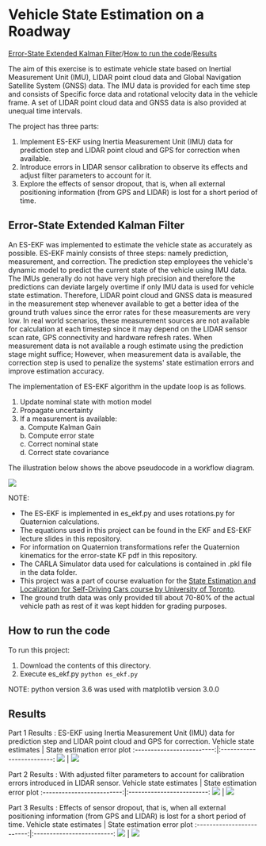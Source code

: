 Vehicle State Estimation on a Roadway
===

[Error-State Extended Kalman Filter](#Error-State-Extended-Kalman-Filter)/[How to run the code](#How-to-run-the-code)/[Results](#Results)

The aim of this exercise is to estimate vehicle state based on Inertial Measurement Unit (IMU), LIDAR point cloud data and Global Navigation Satellite System (GNSS) data.
The IMU data is provided for each time step and consists of Specific force data and rotational velocity data in the vehicle frame. A set of LIDAR point cloud data and GNSS data is also provided at unequal time intervals.

The project has three parts:
1. Implement ES-EKF using Inertia Measurement Unit (IMU) data for prediction step and LIDAR point cloud and GPS for correction when available.
2. Introduce errors in LIDAR sensor calibration to observe its effects and adjust filter parameters to account for it.
3. Explore the effects of sensor dropout, that is, when all external positioning information (from GPS and LIDAR) is lost for a short period of time.

Error-State Extended Kalman Filter
---
An ES-EKF was implemented to estimate the vehicle state as accurately as possible. ES-EKF mainly consists of three steps: namely prediction, measurement, and correction. The prediction step employees the vehicle's dynamic model to predict the current state of the vehicle using IMU data. The IMUs generally do not have very high precision and therefore the predictions can deviate largely overtime if only IMU data is used for vehicle state estimation. Therefore, LIDAR point cloud and GNSS data is measured in the measurement step whenever available to get a better idea of the ground truth values since the error rates for these measurements are very low. In real world scenarios, these measurement sources are not available for calculation at each timestep since it may depend on the LIDAR sensor scan rate, GPS connectivity and hardware refresh rates. When measurement data is not available a rough estimate using the prediction stage might suffice; However, when measurement data is available, the correction step is used to penalize the systems' state estimation errors and improve estimation accuracy.

The implementation of ES-EKF algorithm in the update loop is as follows.
1. Update nominal state with motion model
2. Propagate uncertainty
3. If a measurement is available:</br>
  a. Compute Kalman Gain</br>
  b. Compute error state</br>
  c. Correct nominal state</br>
  d. Correct state covariance

The illustration below shows the above pseudocode in a workflow diagram.

<img src='https://github.com/JagtapSagar/Self-Driving-Cars-Specialization/blob/main/State%20Estimation%20and%20Localization%20for%20Self-Driving%20Cars/Course2FinalProject/Images/ES_EKF.jpg'>
 

NOTE:
* The ES-EKF is implemented in es_ekf.py and uses rotations.py for Quaternion calculations.
* The equations used in this project can be found in the EKF and ES-EKF lecture slides in this repository.
* For information on Quaternion transformations refer the Quaternion kinematics for the error-state KF pdf in this repository.
* The CARLA Simulator data used for calculations is contained in .pkl file in the data folder.
* This project was a part of course evaluation for the [State Estimation and Localization for Self-Driving Cars course by University of Toronto](https://www.coursera.org/learn/state-estimation-localization-self-driving-cars?specialization=self-driving-cars).
* The ground truth data was only provided till about 70-80% of the actual vehicle path as rest of it was kept hidden for grading purposes.


How to run the code
---
To run this project:

1. Download the contents of this directory.
2. Execute es_ekf.py
    `python es_ekf.py`

NOTE: python version 3.6 was used with matplotlib version 3.0.0

Results
---
Part 1 Results : ES-EKF using Inertia Measurement Unit (IMU) data for prediction step and LIDAR point cloud and GPS for correction.
Vehicle state estimates | State estimation error plot
:-------------------------:|:-------------------------:
<img src='https://github.com/JagtapSagar/Self-Driving-Cars-Specialization/blob/main/State%20Estimation%20and%20Localization%20for%20Self-Driving%20Cars/Course2FinalProject/Images/Part_1.png'> | <img src='https://github.com/JagtapSagar/Self-Driving-Cars-Specialization/blob/main/State%20Estimation%20and%20Localization%20for%20Self-Driving%20Cars/Course2FinalProject/Images/Part_1_error_plots.png'>

Part 2 Results : With adjusted filter parameters to account for calibration errors introduced in LIDAR sensor.
Vehicle state estimates | State estimation error plot
:-------------------------:|:-------------------------:
<img src='https://github.com/JagtapSagar/Self-Driving-Cars-Specialization/blob/main/State%20Estimation%20and%20Localization%20for%20Self-Driving%20Cars/Course2FinalProject/Images/Part_2.png'> | <img src='https://github.com/JagtapSagar/Self-Driving-Cars-Specialization/blob/main/State%20Estimation%20and%20Localization%20for%20Self-Driving%20Cars/Course2FinalProject/Images/Part_2_error_plots.png'>

Part 3 Results : Effects of sensor dropout, that is, when all external positioning information (from GPS and LIDAR) is lost for a short period of time.
Vehicle state estimates | State estimation error plot
:-------------------------:|:-------------------------:
<img src='https://github.com/JagtapSagar/Self-Driving-Cars-Specialization/blob/main/State%20Estimation%20and%20Localization%20for%20Self-Driving%20Cars/Course2FinalProject/Images/Part_3.png'> | <img src='https://github.com/JagtapSagar/Self-Driving-Cars-Specialization/blob/main/State%20Estimation%20and%20Localization%20for%20Self-Driving%20Cars/Course2FinalProject/Images/Part_3_error_plots.png'>




